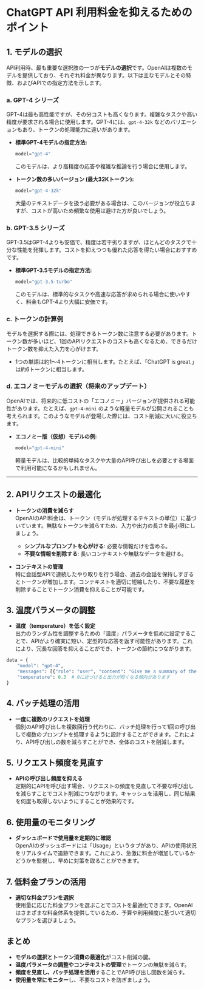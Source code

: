 
# ChatGPT API 利用料金を抑えるためのポイント

## 1. モデルの選択

API利用時、最も重要な選択肢の一つが**モデルの選択**です。OpenAIは複数のモデルを提供しており、それぞれ料金が異なります。以下は主なモデルとその特徴、およびAPIでの指定方法を示します。

### a. GPT-4 シリーズ
GPT-4は最も高性能ですが、その分コストも高くなります。複雑なタスクや高い精度が要求される場合に使用します。GPT-4には、`gpt-4-32k` などのバリエーションもあり、トークンの処理能力に違いがあります。

- **標準GPT-4モデルの指定方法:**

   ```python
   model="gpt-4"
   ```

   このモデルは、より高精度の応答や複雑な推論を行う場合に使用します。

- **トークン数の多いバージョン (最大32Kトークン):**

   ```python
   model="gpt-4-32k"
   ```

   大量のテキストデータを扱う必要がある場合は、このバージョンが役立ちますが、コストが高いため頻繁な使用は避けた方が良いでしょう。

### b. GPT-3.5 シリーズ
GPT-3.5はGPT-4よりも安価で、精度は若干劣りますが、ほとんどのタスクで十分な性能を発揮します。コストを抑えつつも優れた応答を得たい場合におすすめです。

- **標準GPT-3.5モデルの指定方法:**

   ```python
   model="gpt-3.5-turbo"
   ```

   このモデルは、標準的なタスクや高速な応答が求められる場合に使いやすく、料金もGPT-4より大幅に安価です。

### c. トークンの計算例
モデルを選択する際には、処理できるトークン数に注意する必要があります。トークン数が多いほど、1回のAPIリクエストのコストも高くなるため、できるだけトークン数を抑えた入力を心がけます。

- 1つの単語は約1〜4トークンに相当します。たとえば、「ChatGPT is great.」は約6トークンに相当します。

### d. エコノミーモデルの選択（将来のアップデート）
OpenAIでは、将来的に低コストの「エコノミー」バージョンが提供される可能性があります。たとえば、`gpt-4-mini` のような軽量モデルが公開されることも考えられます。このようなモデルが登場した際には、コスト削減に大いに役立ちます。

- **エコノミー版（仮想）モデルの例:**

   ```python
   model="gpt-4-mini"
   ```

   軽量モデルは、比較的単純なタスクや大量のAPI呼び出しを必要とする場面で利用可能になるかもしれません。

---

## 2. APIリクエストの最適化
- **トークンの消費を減らす**  
  OpenAIのAPI料金は、トークン（モデルが処理するテキストの単位）に基づいています。無駄なトークンを減らすため、入力や出力の長さを最小限にしましょう。
  - **シンプルなプロンプトを心がける**: 必要な情報だけを含める。
  - **不要な情報を削除する**: 長いコンテキストや無駄なデータを避ける。

- **コンテキストの管理**  
  特に会話型APIで連続したやり取りを行う場合、過去の会話を保持しすぎるとトークンが増加します。コンテキストを適切に短縮したり、不要な履歴を削除することでトークン消費を抑えることが可能です。

## 3. 温度パラメータの調整
- **温度（temperature）を低く設定**  
  出力のランダム性を調整するための「温度」パラメータを低めに設定することで、APIがより確実に短い、定型的な応答を返す可能性があります。これにより、冗長な回答を抑えることができ、トークンの節約につながります。

```python
data = {
    "model": "gpt-4",
    "messages": [{"role": "user", "content": "Give me a summary of the article."}],
    "temperature": 0.3  # 0に近づけると出力が短くなる傾向があります
}
```

## 4. バッチ処理の活用
- **一度に複数のリクエストを処理**  
  個別のAPI呼び出しを複数回行う代わりに、バッチ処理を行って1回の呼び出しで複数のプロンプトを処理するように設計することができます。これにより、API呼び出しの数を減らすことができ、全体のコストを削減します。

## 5. リクエスト頻度を見直す
- **APIの呼び出し頻度を抑える**  
  定期的にAPIを呼び出す場合、リクエストの頻度を見直して不要な呼び出しを減らすことでコスト削減につながります。キャッシュを活用し、同じ結果を何度も取得しないようにすることが効果的です。

## 6. 使用量のモニタリング
- **ダッシュボードで使用量を定期的に確認**  
  OpenAIのダッシュボードには「Usage」というタブがあり、APIの使用状況をリアルタイムで追跡できます。これにより、急激に料金が増加しているかどうかを監視し、早めに対策を取ることができます。

## 7. 低料金プランの活用
- **適切な料金プランを選択**  
  使用量に応じた料金プランを選ぶことでコストを最適化できます。OpenAIはさまざまな料金体系を提供しているため、予算や利用頻度に基づいて適切なプランを選びましょう。

## まとめ
- **モデルの選択とトークン消費の最適化**がコスト削減の鍵。
- **温度パラメータの調整やコンテキストの管理**でトークンの無駄を減らす。
- **頻度を見直し、バッチ処理を活用**することでAPI呼び出し回数を減らす。
- **使用量を常にモニター**し、不要なコストを防ぎましょう。
